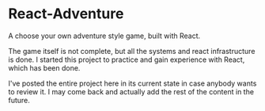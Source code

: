 # React-Adventure
A choose your own adventure style game, built with React.

The game itself is not complete, but all the systems and react infrastructure is done. I started this project to practice and gain experience with React, which has been done.

I've posted the entire project here in its current state in case anybody wants to review it. I may come back and actually add the rest of the content in the future.
